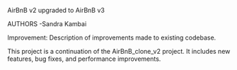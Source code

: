 AirBnB v2 upgraded to AirBnB v3

AUTHORS
-Sandra Kambai


Improvement: Description of improvements made to existing codebase.

This project is a continuation of the AirBnB_clone_v2 project. It includes new features, bug fixes, and performance improvements.
